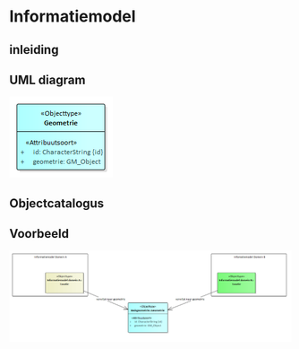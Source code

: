 Informatiemodel
===============

inleiding
---------

UML diagram
-----------

![](media/08c2410e547ea84dffd54de92207e157.png)

Objectcatalogus
---------------

Voorbeeld
---------

![](media/993851cfd8bf71ccce3586e572986592.png)
